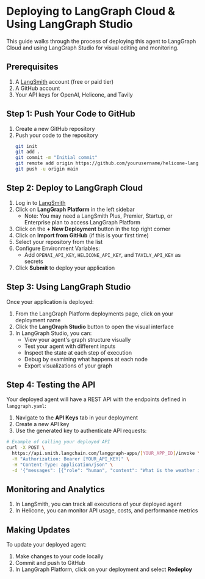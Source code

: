 # Deploying to LangGraph Cloud & Using LangGraph Studio

This guide walks through the process of deploying this agent to LangGraph Cloud and using LangGraph Studio for visual editing and monitoring.

## Prerequisites

1. A [LangSmith](https://smith.langchain.com/) account (free or paid tier)
2. A GitHub account
3. Your API keys for OpenAI, Helicone, and Tavily

## Step 1: Push Your Code to GitHub

1. Create a new GitHub repository
2. Push your code to the repository
   ```bash
   git init
   git add .
   git commit -m "Initial commit"
   git remote add origin https://github.com/yourusername/helicone-langgraph.git
   git push -u origin main
   ```

## Step 2: Deploy to LangGraph Cloud

1. Log in to [LangSmith](https://smith.langchain.com/)
2. Click on **LangGraph Platform** in the left sidebar
   - Note: You may need a LangSmith Plus, Premier, Startup, or Enterprise plan to access LangGraph Platform
3. Click on the **+ New Deployment** button in the top right corner
4. Click on **Import from GitHub** (if this is your first time)
5. Select your repository from the list
6. Configure Environment Variables:
   - Add `OPENAI_API_KEY`, `HELICONE_API_KEY`, and `TAVILY_API_KEY` as secrets
7. Click **Submit** to deploy your application

## Step 3: Using LangGraph Studio

Once your application is deployed:

1. From the LangGraph Platform deployments page, click on your deployment name
2. Click the **LangGraph Studio** button to open the visual interface
3. In LangGraph Studio, you can:
   - View your agent's graph structure visually
   - Test your agent with different inputs
   - Inspect the state at each step of execution
   - Debug by examining what happens at each node
   - Export visualizations of your graph

## Step 4: Testing the API

Your deployed agent will have a REST API with the endpoints defined in `langgraph.yaml`:

1. Navigate to the **API Keys** tab in your deployment
2. Create a new API key
3. Use the generated key to authenticate API requests:

```bash
# Example of calling your deployed API
curl -X POST \
  https://api.smith.langchain.com/langgraph-apps/[YOUR_APP_ID]/invoke \
  -H "Authorization: Bearer [YOUR_API_KEY]" \
  -H "Content-Type: application/json" \
  -d '{"messages": [{"role": "human", "content": "What is the weather in San Francisco?"}]}'
```

## Monitoring and Analytics

1. In LangSmith, you can track all executions of your deployed agent
2. In Helicone, you can monitor API usage, costs, and performance metrics

## Making Updates

To update your deployed agent:

1. Make changes to your code locally
2. Commit and push to GitHub
3. In LangGraph Platform, click on your deployment and select **Redeploy**
